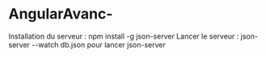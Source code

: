 # AngularAvanc-
Installation du serveur : npm install -g json-server
Lancer le serveur : json-server --watch db.json pour lancer json-server 
